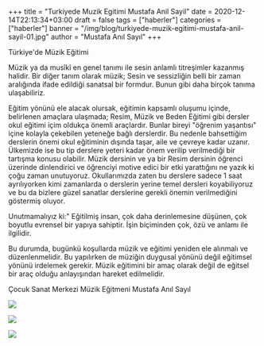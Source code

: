 +++
title = "Turkiyede Muzik Egitimi Mustafa Anil Sayil"
date = 2020-12-14T22:13:34+03:00
draft = false
tags = ["haberler"]
categories = ["haberler"]
banner = "/img/blog/turkiyede-muzik-egitimi-mustafa-anil-sayil-01.jpg"
author = "Mustafa Anıl Sayıl"
+++

Türkiye'de Müzik Eğitimi

Müzik ya da musîkî en genel tanımı ile sesin anlamlı titreşimler kazanmış halidir. Bir diğer tanım olarak müzik; Sesin ve sessizliğin belli bir zaman aralığında ifade edildiği sanatsal bir formdur. Bunun gibi daha birçok tanıma ulaşabiliriz.

Eğitim yönünü ele alacak olursak, eğitimin kapsamlı oluşumu içinde, belirlenen amaçlara ulaşmada; Resim, Müzik ve Beden Eğitimi gibi dersler okul eğitimi içim oldukça önemli araçlardır. Bunlar bireyi "öğrenim yaşantısı" içine kolayla çekebilen yeteneğe bağlı derslerdir. Bu nedenle bahsettiğim derslerin önemi okul eğitiminin dışında taşar, aile ve çevreye kadar uzanır. Ülkemizde ise bu tip derslere yeteri kadar önem verilip verilmediği bir tartışma konusu olabilir. Müzik dersinin ve ya bir Resim dersinin öğrenci üzerinde dinlendirici ve öğrenciyi motive edici bir etki yarattığını ne yazık ki çoğu zaman unutuyoruz. Okullarımızda zaten bu derslere sadece 1 saat ayrılıyorken kimi zamanlarda o derslerin yerine temel dersleri koyabiliyoruz ve bu da bizlere güzel sanatlar derslerine gerekli önemin verilmediğini göstermiş oluyor.

Unutmamalıyız ki:" Eğitilmiş insan, çok daha derinlemesine düşünen, çok boyutlu evrensel bir yapıya sahiptir. İşin biçiminden çok, özü ve anlamı ile ilgilidir.

Bu durumda, bugünkü koşullarda müzik ve eğitimi yeniden ele alınmalı ve düzenlenmelidir. Bu yapılırken de müziğin duygusal yönünü değil eğitimsel yönünü irdelemek gerekir. Müzik eğitimini bir amaç olarak değil de eğitsel bir araç olduğu anlayışından hareket edilmelidir.

Çocuk Sanat Merkezi 
Müzik Eğitmeni
Mustafa Anıl Sayıl

![](/img/blog/turkiyede-muzik-egitimi-mustafa-anil-sayil-01.jpg)

![](/img/blog/turkiyede-muzik-egitimi-mustafa-anil-sayil-02.jpg)

![](/img/blog/turkiyede-muzik-egitimi-mustafa-anil-sayil-03.jpg)
